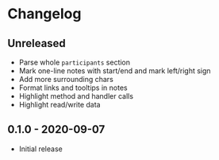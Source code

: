 # Changelog

<!-- There is always Unreleased section on the top. Subsections (Add, Changed, Fix, Removed) should be Add as needed. -->
## Unreleased
- Parse whole `participants` section
- Mark one-line notes with start/end and mark left/right sign
- Add more surrounding chars
- Format links and tooltips in notes
- Highlight method and handler calls
- Highlight read/write data

## 0.1.0 - 2020-09-07
- Initial release
